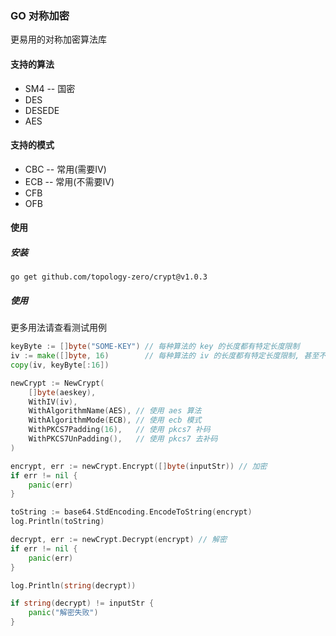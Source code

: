 ### GO 对称加密

更易用的对称加密算法库

#### 支持的算法

* SM4 -- 国密
* DES
* DESEDE
* AES

#### 支持的模式

* CBC -- 常用(需要IV)
* ECB -- 常用(不需要IV)
* CFB
* OFB

#### 使用

##### 安装

```shell
go get github.com/topology-zero/crypt@v1.0.3
```

##### 使用

更多用法请查看测试用例

```go
keyByte := []byte("SOME-KEY") // 每种算法的 key 的长度都有特定长度限制
iv := make([]byte, 16)        // 每种算法的 iv 的长度都有特定长度限制, 甚至不需要 iv
copy(iv, keyByte[:16])

newCrypt := NewCrypt(
    []byte(aeskey),
    WithIV(iv),
    WithAlgorithmName(AES), // 使用 aes 算法 
    WithAlgorithmMode(ECB), // 使用 ecb 模式
    WithPKCS7Padding(16),   // 使用 pkcs7 补码
    WithPKCS7UnPadding(),   // 使用 pkcs7 去补码
)

encrypt, err := newCrypt.Encrypt([]byte(inputStr)) // 加密
if err != nil {
    panic(err)
}

toString := base64.StdEncoding.EncodeToString(encrypt)
log.Println(toString)

decrypt, err := newCrypt.Decrypt(encrypt) // 解密
if err != nil {
    panic(err)
}

log.Println(string(decrypt))

if string(decrypt) != inputStr {
    panic("解密失败")
}
```